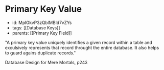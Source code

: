 # Primary Key Value
* id: MpIGkvP3zQbIMBld7vZYs
* tags: [[Database Keys]]
* parents: [[Primary Key Field]]

"A primary key value uniquely identifies a given record within a table and exculsively represents that record throught the entire database. It also helps to guard agains duplicate records."

Database Design for Mere Mortals, p243